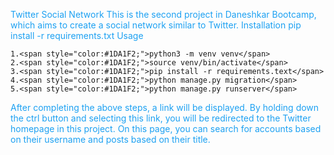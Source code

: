 <span style="color:#1DA1F2;">Twitter Social Network</span>
<span style="color:#1DA1F2;">This is the second project in Daneshkar Bootcamp, which aims to create a social network similar to Twitter.</span>
<span style="color:#1DA1F2;">Installation</span>
<span style="color:#1DA1F2;">pip install -r requirements.txt</span>
<span style="color:#1DA1F2;">Usage</span>

    1.<span style="color:#1DA1F2;">python3 -m venv venv</span>
    2.<span style="color:#1DA1F2;">source venv/bin/activate</span>
    3.<span style="color:#1DA1F2;">pip install -r requirements.text</span>
    4.<span style="color:#1DA1F2;">python manage.py migration</span>
    5.<span style="color:#1DA1F2;">python manage.py runserver</span>

<span style="color:#1DA1F2;">After completing the above steps, a link will be displayed. By holding down the ctrl button and selecting this link, you will be redirected to the Twitter homepage in this project. On this page, you can search for accounts based on their username and posts based on their title.</span>